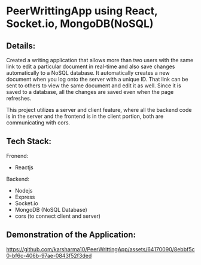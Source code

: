 # PeerWrittingApp using React, Socket.io, MongoDB(NoSQL)

## Details:
Created a writing application that allows more than two users with the same link to edit a particular document in real-time and also save changes automatically to a NoSQL database. It automatically creates a new document when you log onto the server with a unique ID. That link can be sent to others to view the same document and edit it as well. Since it is saved to a database, all the changes are saved even when the page refreshes. 

This project utilizes a server and client feature, where all the backend code is in the server and the frontend is in the client portion, both are communicating with cors. 

## Tech Stack:
Fronend:
 - Reactjs

Backend:
- Nodejs
- Express
- Socket.io
- MongoDB (NoSQL Database)
- cors (to connect client and server)




## Demonstration of the Application:

https://github.com/karsharma10/PeerWrittingApp/assets/64170090/8ebbf5c0-bf6c-406b-97ae-0843f52f3ded

